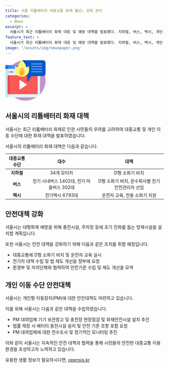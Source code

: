 ```yaml
---
title: 서울 리튬배터리 대중교통 화재 불안↓ 강화 관리
categories:
  - News
excerpt: >
  서울시가 최근 리튬배터리 화재 대응 및 예방 대책을 발표했다. 지하철, 버스, 택시, 개인 이동장치 등 화재 발생 위험이 있는 대중교통 수단에 대한 화재 관리 방안을 세우고, 조기 진화를 돕는 방재시설을 설치하는 등 안전대책을 강화한다. 또한 D형 소화기 비치, 운전자 교육 및 정기 현장점검을 통해 화재 예방과 대응을 강화하며, 법제도 개선을 요청하고 있다.  
feature_text: >
  서울시가 최근 리튬배터리 화재 대응 및 예방 대책을 발표했다. 지하철, 버스, 택시, 개인 이동장치 등 화재 발생 위험이 있는 대중교통 수단에 대한 화재 관리 방안을 세우고, 조기 진화를 돕는 방재시설을 설치하는 등 안전대책을 강화한다. 또한 D형 소화기 비치, 운전자 교육 및 정기 현장점검을 통해 화재 예방과 대응을 강화하며, 법제도 개선을 요청하고 있다.  
image: '/assets/img/newspaper.png'
---
```


<p><img src="/assets/img/news.png" alt="rentncar 속보" /></p>

<h2 data-ke-size="size26">서울시의 리튬배터리 화재 대책</h2>

<p>서울시는 최근 리튬배터리 화재로 인한 시민들의 우려를 고려하여 대중교통 및 개인 이동 수단에 대한 화재 대책을 발표하였습니다.</p>

<p data-ke-size="size16">서울시의 리튬배터리 화재 대책은 다음과 같습니다.</p>

<table>
    <thead>
        <tr>
            <th style="text-align: center;">대중교통 수단</th>
            <th style="text-align: center;">대수</th>
            <th style="text-align: center;">대책</th>
        </tr>
    </thead>
    <tbody>
        <tr>
            <td style="text-align: center;"><b>지하철</b></td>
            <td style="text-align: center;">34개 모터카</td>
            <td style="text-align: center;">D형 소화기 비치</td>
        </tr>
        <tr>
            <td style="text-align: center;"><b>버스</b></td>
            <td style="text-align: center;">전기 시내버스 1402대, 전기 마을버스 302대</td>
            <td style="text-align: center;">D형 소화기 비치, 운수회사별 전기안전관리자 선임</td>
        </tr>
        <tr>
            <td style="text-align: center;"><b>택시</b></td>
            <td style="text-align: center;">전기택시 6793대</td>
            <td style="text-align: center;">운전자 교육, 전용 소화기 지원</td>
        </tr>
    </tbody>
</table>

<h2 data-ke-size="size26">안전대책 강화</h2>

<p>서울시는 대형화재 예방을 위해 충전시설, 주차장 등에 조기 진화를 돕는 방재시설을 설치할 계획입니다.</p>

<p data-ke-size="size16">또한 서울시는 안전 대책을 강화하기 위해 다음과 같은 조치를 취할 예정입니다.</p>

<ul>
    <li>대중교통에 D형 소화기 비치 및 운전자 교육 실시</li>
    <li>전기차 대책 수립 및 법 제도 개선을 정부에 요청</li>
    <li>환경부 및 자치단체와 협력하여 안전기준 수립 및 제도 개선을 모색</li>
</ul>

<h2 data-ke-size="size26">개인 이동 수단 안전대책</h2>

<p>서울시는 개인형 이동장치(PM)에 대한 안전대책도 마련하고 있습니다.</p>

<p data-ke-size="size16">이를 위해 서울시는 다음과 같은 대책을 수립하였습니다.</p>

<ul>
    <li>PM 대여업체 기기 보관창고 및 충전장 현장점검 및 화재안전시설 설치 추진</li>
    <li>법률 제정 시 배터리 충전시설 설치 및 안전 기준 조항 포함 요청</li>
    <li>PM 대여업체에 대한 전수조사 및 정기적인 모니터링 추진</li>
</ul>

<p>이와 같이 서울시는 지속적인 안전 대책과 협력을 통해 시민들의 안전한 대중교통 이용환경을 조성하고자 노력하고 있습니다.</p>
유용한 생활 정보가 필요하시다면, <a href="https://opensis.kr" rel="dofollow">opensis.kr</a>



